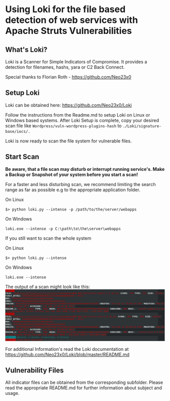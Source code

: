 # Using Loki for the file based detection of web services with Apache Struts Vulnerabilities
## What's Loki?
Loki is a Scanner for Simple Indicators of Compromise. It provides a detection
for filenames, hashs, yara or C2 Back Connect.

Special thanks to Florian Roth - https://github.com/Neo23x0
## Setup Loki
Loki can be obtained here: https://github.com/Neo23x0/Loki

Follow the instructions from the Readme.md to setup Loki on Linux or Windows
based systems. After Loki Setup is complete, copy your desired scan file
like `Wordpress/vuln-wordpress-plugins-hash` to `./Loki/signature-base/iocs/.`

Loki is now ready to scan the file system for vulnerable files.

## Start Scan
**Be aware, that a file scan may disturb or interrupt running service's. Make a
Backup or Snapshot of your system before you start a scan!**

For a faster and less disturbing scan, we recommend limiting the search range as
far as possible e.g to the appropriate application folder.

On Linux
```
$> python loki.py --intense -p /path/to/the/server/webapps
```

On Windows
```
loki.exe --intense -p C:\path\to\the\server\webapps
```

If you still want to scan the whole system

On Linux
```
$> python loki.py --intense
```

On Windows
```
loki.exe --intense
```

The output of a scan might look like this:
![Loki Output](example.jpg)

For additional Information's read the Loki documentation at
https://github.com/Neo23x0/Loki/blob/master/README.md

## Vulnerability Files
All indicator files can be obtained from the corresponding subfolder.
Please read the appropriate README.md for further information about subject and
usage.
